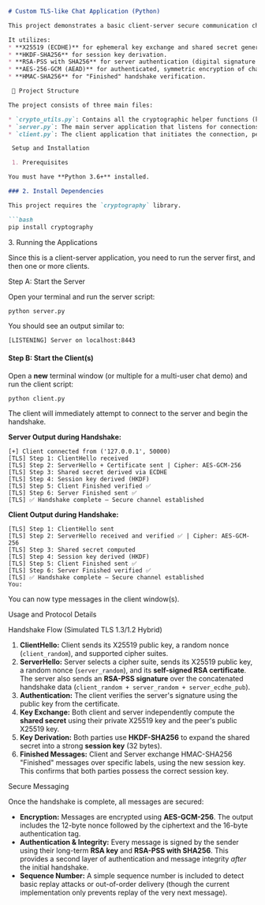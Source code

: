 

````markdown
# Custom TLS-like Chat Application (Python)

This project demonstrates a basic client-server secure communication channel implemented in Python, using the `cryptography` library to simulate key aspects of a **TLS handshake** and secure messaging.

It utilizes:
* **X25519 (ECDHE)** for ephemeral key exchange and shared secret generation.
* **HKDF-SHA256** for session key derivation.
* **RSA-PSS with SHA256** for server authentication (digital signature on the handshake).
* **AES-256-GCM (AEAD)** for authenticated, symmetric encryption of chat messages.
* **HMAC-SHA256** for "Finished" handshake verification.

 📁 Project Structure

The project consists of three main files:

* `crypto_utils.py`: Contains all the cryptographic helper functions (key generation, ECDHE, signing, HKDF, AES-GCM) built on top of the `cryptography` library.
* `server.py`: The main server application that listens for connections, performs the handshake, and handles encrypted chat messages.
* `client.py`: The client application that initiates the connection, performs the handshake, and allows a user to send and receive encrypted messages.

 Setup and Installation

 1. Prerequisites

You must have **Python 3.6+** installed.

### 2. Install Dependencies

This project requires the `cryptography` library.

```bash
pip install cryptography
````

 3\. Running the Applications

Since this is a client-server application, you need to run the server first, and then one or more clients.

 Step A: Start the Server

Open your terminal and run the server script:

```bash
python server.py
```

You should see an output similar to:

```
[LISTENING] Server on localhost:8443
```

#### Step B: Start the Client(s)

Open a **new** terminal window (or multiple for a multi-user chat demo) and run the client script:

```bash
python client.py
```

The client will immediately attempt to connect to the server and begin the handshake.

**Server Output during Handshake:**

```
[+] Client connected from ('127.0.0.1', 50000)
[TLS] Step 1: ClientHello received
[TLS] Step 2: ServerHello + Certificate sent | Cipher: AES-GCM-256
[TLS] Step 3: Shared secret derived via ECDHE
[TLS] Step 4: Session key derived (HKDF)
[TLS] Step 5: Client Finished verified ✅
[TLS] Step 6: Server Finished sent ✅
[TLS] ✅ Handshake complete — Secure channel established
```

**Client Output during Handshake:**

```
[TLS] Step 1: ClientHello sent
[TLS] Step 2: ServerHello received and verified ✅ | Cipher: AES-GCM-256
[TLS] Step 3: Shared secret computed
[TLS] Step 4: Session key derived (HKDF)
[TLS] Step 5: Client Finished sent ✅
[TLS] Step 6: Server Finished verified ✅
[TLS] ✅ Handshake complete — Secure channel established
You:
```

You can now type messages in the client window(s).

 Usage and Protocol Details

Handshake Flow (Simulated TLS 1.3/1.2 Hybrid)

1.  **ClientHello:** Client sends its X25519 public key, a random nonce (`client_random`), and supported cipher suites.
2.  **ServerHello:** Server selects a cipher suite, sends its X25519 public key, a random nonce (`server_random`), and its **self-signed RSA certificate**. The server also sends an **RSA-PSS signature** over the concatenated handshake data (`client_random + server_random + server_ecdhe_pub`).
3.  **Authentication:** The client verifies the server's signature using the public key from the certificate.
4.  **Key Exchange:** Both client and server independently compute the **shared secret** using their private X25519 key and the peer's public X25519 key.
5.  **Key Derivation:** Both parties use **HKDF-SHA256** to expand the shared secret into a strong **session key** (32 bytes).
6.  **Finished Messages:** Client and Server exchange HMAC-SHA256 "Finished" messages over specific labels, using the new session key. This confirms that both parties possess the correct session key.

Secure Messaging

Once the handshake is complete, all messages are secured:

  * **Encryption:** Messages are encrypted using **AES-GCM-256**. The output includes the 12-byte nonce followed by the ciphertext and the 16-byte authentication tag.
  * **Authentication & Integrity:** Every message is signed by the sender using their long-term **RSA key** and **RSA-PSS with SHA256**. This provides a second layer of authentication and message integrity *after* the initial handshake.
  * **Sequence Number:** A simple sequence number is included to detect basic replay attacks or out-of-order delivery (though the current implementation only prevents replay of the very next message).

<!-- end list -->

```
```